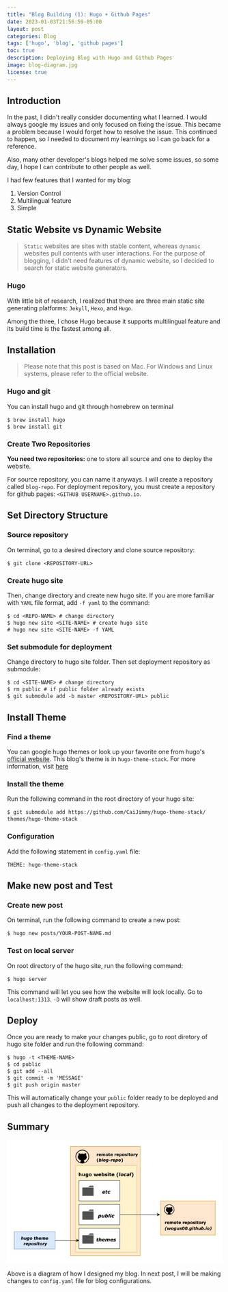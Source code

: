 ```yaml
---
title: "Blog Building (1): Hugo + Github Pages"
date: 2023-01-03T21:56:59-05:00
layout: post
categories: Blog
tags: ['hugo', 'blog', 'github pages']
toc: true
description: Deploying Blog with Hugo and Github Pages
image: blog-diagram.jpg
license: true
---
```

## Introduction
In the past, I didn't really consider documenting what I learned. I would always google my issues and only focused on fixing the issue. This became a problem because I would forget how to resolve the issue. This continued to happen, so I needed to document my learnings so I can go back for a reference. 

Also, many other developer's blogs helped me solve some issues, so some day, I hope I can contribute to other people as well. 

I had few features that I wanted for my blog:
1. Version Control
2. Multilingual feature
3. Simple

## Static Website vs Dynamic Website
> `Static` websites are sites with stable content, whereas `dynamic` websites pull contents with user interactions. For the purpose of blogging, I didn't need features of dynamic website, so I decided to search for static website generators. 
### Hugo
With little bit of research, I realized that there are three main static site generating platforms: `Jekyll`, `Hexo`, and `Hugo`.

Among the three, I chose Hugo because it supports multilingual feature and its build time is the fastest among all.

## Installation
>Please note that this post is based on Mac. For Windows and Linux systems, please refer to the official website.
### Hugo and git
You can install hugo and git through homebrew on terminal
```
$ brew install hugo
$ brew install git
```
### Create Two Repositories
**You need two repositories:** one to store all source and one to deploy the website.

For source repository, you can name it anyways. I will create a repository called `blog-repo`. 
For deployment repository, you must create a repository for github pages: `<GITHUB USERNAME>.github.io`.

## Set Directory Structure
### Source repository
On terminal, go to a desired directory and clone source repository: 
```
$ git clone <REPOSITORY-URL>
```
### Create hugo site
Then, change directory and create new hugo site. If you are more familiar with `YAML` file format, add `-f yaml` to the command:
```
$ cd <REPO-NAME> # change directory
$ hugo new site <SITE-NAME> # create hugo site
# hugo new site <SITE-NAME> -f YAML
```
### Set submodule for deployment
Change directory to hugo site folder. Then set deployment repository as submodule:

```
$ cd <SITE-NAME> # change directory
$ rm public # if public folder already exists
$ git submodule add -b master <REPOSITORY-URL> public 
```

## Install Theme
### Find a theme
You can google hugo themes or look up your favorite one from hugo's [official website](https://themes.gohugo.io/).
This blog's theme is in `hugo-theme-stack`. For more information, visit [here](https://stack.jimmycai.com/)
### Install the theme
Run the following command in the root directory of your hugo site:
```
$ git submodule add https://github.com/CaiJimmy/hugo-theme-stack/ themes/hugo-theme-stack
```
### Configuration
Add the following statement in `config.yaml` file:
```
THEME: hugo-theme-stack
```

## Make new post and Test
### Create new post
On terminal, run the following command to create a new post:
```
$ hugo new posts/YOUR-POST-NAME.md
```
### Test on local server
On root directory of the hugo site, run the following command:
```
$ hugo server
```
This command will let you see how the website will look locally. Go to `localhost:1313`. `-D` will show draft posts as well. 

## Deploy
Once you are ready to make your changes public, go to root diretory of hugo site folder and run the following command:
```
$ hugo -t <THEME-NAME>
$ cd public
$ git add --all
$ git commit -m 'MESSAGE'
$ git push origin master
```
This will automatically change your `public` folder ready to be deployed and push all changes to the deployment repository.

## Summary
![diagram](blog-diagram.jpg)

Above is a diagram of how I designed my blog. In next post, I will be making changes to `config.yaml` file for blog configurations.